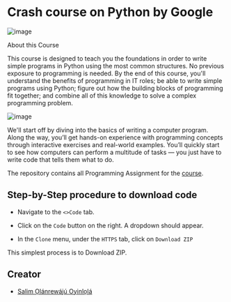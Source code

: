 # Crash course on Python by Google

![image](https://user-images.githubusercontent.com/64667212/141744353-1cae377f-43cd-4680-a9af-b73102a11bf5.png)

About this Course

This course is designed to teach you the foundations in order to write simple programs in Python using the most common structures. No previous exposure to programming is needed. By the end of this course, you'll understand the benefits of programming in IT roles; be able to write simple programs using Python; figure out how the building blocks of programming fit together; and combine all of this knowledge to solve a complex programming problem. 

![image](https://user-images.githubusercontent.com/64667212/141744152-92df3941-0a98-40cb-817c-bc5463a4c0a6.png)

We'll start off by diving into the basics of writing a computer program. Along the way, you’ll get hands-on experience with programming concepts through interactive exercises and real-world examples. You’ll quickly start to see how computers can perform a multitude of tasks — you just have to write code that tells them what to do.

The repository contains all Programming Assignment for the [course](https://www.coursera.org/learn/python-crash-course/home/welcome).


## Step-by-Step procedure to download code

* Navigate to the `<>Code` tab.

* Click on the `Code` button on the right. A dropdown should appear.

* In the `Clone` menu, under the `HTTPS` tab, click on `Download ZIP`

This simplest process is to Download ZIP.

## Creator 

* [Salim Ọlánrewájú Oyinlọlá](https://mobile.twitter.com/SalimOpines)

